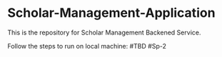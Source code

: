 # Scholar-Management-Application

This is the repository for Scholar Management Backened Service.

Follow the steps to run on local machine:  #TBD #Sp-2
